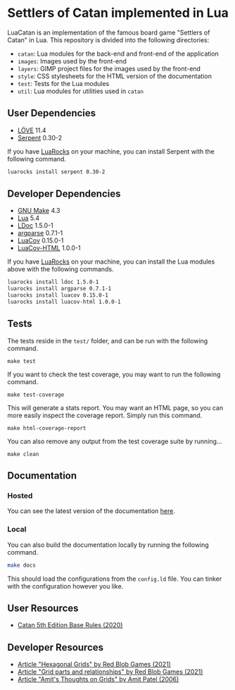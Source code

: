 # Settlers of Catan implemented in Lua

LuaCatan is an implementation of the famous board game "Settlers of Catan" in Lua.
This repository is divided into the following directories:

* `catan`: Lua modules for the back-end and front-end of the application
* `images`: Images used by the front-end
* `layers`: GIMP project files for the images used by the front-end
* `style`: CSS stylesheets for the HTML version of the documentation
* `test`: Tests for the Lua modules
* `util`: Lua modules for utilities used in `catan`

## User Dependencies

* [LÖVE](https://love2d.org/) 11.4
* [Serpent](https://luarocks.org/modules/paulclinger/serpent) 0.30-2

If you have [LuaRocks](https://luarocks.org/) on your machine, you can install Serpent with the following command.

```sh
luarocks install serpent 0.30-2
```

## Developer Dependencies

* [GNU Make](https://www.gnu.org/software/make/) 4.3
* [Lua](https://www.lua.org/) 5.4
* [LDoc](https://luarocks.org/modules/lunarmodules/ldoc) 1.5.0-1
* [argparse](https://luarocks.org/modules/argparse/argparse) 0.7.1-1
* [LuaCov](https://luarocks.org/modules/hisham/luacov) 0.15.0-1
* [LuaCov-HTML](https://luarocks.org/modules/wesen1/luacov-html) 1.0.0-1

If you have [LuaRocks](https://luarocks.org/) on your machine, you can install the Lua modules above with the following commands.

```sh
luarocks install ldoc 1.5.0-1
luarocks install argparse 0.7.1-1
luarocks install luacov 0.15.0-1
luarocks install luacov-html 1.0.0-1
```

## Tests

The tests reside in the `test/` folder, and can be run with the following command.

```
make test
```

If you want to check the test coverage, you may want to run the following command.

```
make test-coverage
```

This will generate a stats report. You may want an HTML page, so you can more easily inspect the coverage report. Simply run this command.

```
make html-coverage-report
```

You can also remove any output from the test coverage suite by running...

```
make clean
```

## Documentation

### Hosted

You can see the latest version of the documentation [here](https://guidanoli.github.io/catan-lua/).

### Local

You can also build the documentation locally by running the following command.

```sh
make docs
```

This should load the configurations from the `config.ld` file. You can tinker with the configuration however you like.

## User Resources

* [Catan 5th Edition Base Rules (2020)](https://www.catan.com/sites/default/files/2021-06/catan_base_rules_2020_200707.pdf)

## Developer Resources

* [Article "Hexagonal Grids" by Red Blob Games (2021)](https://www.redblobgames.com/grids/hexagons)
* [Article "Grid parts and relationships" by Red Blob Games (2021)](https://www.redblobgames.com/grids/parts/)
* [Article "Amit's Thoughts on Grids" by Amit Patel (2006)](http://www-cs-students.stanford.edu/~amitp/game-programming/grids/)
